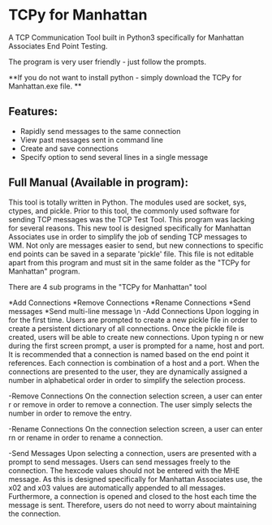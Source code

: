 # TCPy for Manhattan
A TCP Communication Tool built in Python3 specifically for Manhattan Associates End Point Testing.

The program is very user friendly - just follow the prompts.

**If you do not want to install python - simply download the TCPy for Manhattan.exe file. **

## Features:
- Rapidly send messages to the same connection
- View past messages sent in command line
- Create and save connections
- Specify option to send several lines in a single message

## Full Manual (Available in program):
This tool is totally written in Python. The modules used are socket, sys, ctypes, and pickle. Prior to this tool, the commonly used software for sending TCP messages was the TCP Test Tool. This program was lacking for several reasons. This new tool is designed specifically for Manhattan Associates use in order to simplify the job of sending TCP messages to WM. Not only are messages easier to send, but new connections to specific end points can be saved in a separate 'pickle' file. This file is not editable apart from this program and must sit in the same folder as the "TCPy for Manhattan" program.

There are 4 sub programs in the "TCPy for Manhattan" tool
    
   *Add Connections
   *Remove Connections
   *Rename Connections
   *Send messages
   *Send multi-line message
   \n
-Add Connections 
Upon logging in for the first time. Users are prompted to create a new pickle file in order to create a persistent dictionary of all connections. Once the pickle file is created, users will be able to create new connections. Upon typing n or new during the first screen prompt, a user is prompted for a name, host and port. It is recommended that a connection is named based on the end point it references. Each connection is combination of a host and a port. When the connections are presented to the user, they are dynamically assigned a number in alphabetical order in order to simplify the selection process.


-Remove Connections
On the connection selection screen, a user can enter r or remove in order to remove a connection. The user simply selects the number in order to remove the entry.

-Rename Connections
On the connection selection screen, a user can enter rn or rename in order to rename a connection.

-Send Messages
Upon selecting a connection, users are presented with a prompt to send messages. Users can send messages freely to the connection. The hexcode values should not be entered with the MHE message. As this is designed specifically for Manhattan Associates use, the x02 and x03 values are automatically appended to all messages. Furthermore, a connection is opened and closed to the host each time the message is sent. Therefore, users do not need to worry about maintaining the connection.
